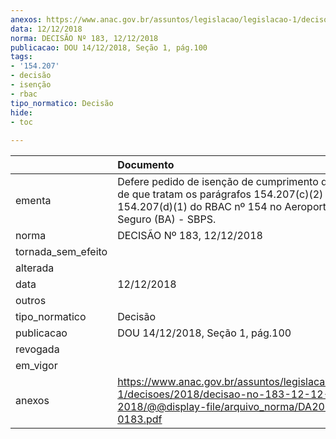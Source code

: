 ```yaml
---
anexos: https://www.anac.gov.br/assuntos/legislacao/legislacao-1/decisoes/2018/decisao-no-183-12-12-2018/@@display-file/arquivo_norma/DA2018-0183.pdf
data: 12/12/2018
norma: DECISÃO Nº 183, 12/12/2018
publicacao: DOU 14/12/2018, Seção 1, pág.100
tags:
- '154.207'
- decisão
- isenção
- rbac
tipo_normatico: Decisão
hide: 
- toc 
 
---
```


|                    | Documento                                                                                                                                                                 |
|:-------------------|:--------------------------------------------------------------------------------------------------------------------------------------------------------------------------|
| ementa             | Defere pedido de isenção de cumprimento dos requisitos de que tratam os parágrafos 154.207(c)(2) e 154.207(d)(1) do RBAC nº 154 no Aeroporto de Porto Seguro (BA) - SBPS. |
| norma              | DECISÃO Nº 183, 12/12/2018                                                                                                                                                |
| tornada_sem_efeito |                                                                                                                                                                           |
| alterada           |                                                                                                                                                                           |
| data               | 12/12/2018                                                                                                                                                                |
| outros             |                                                                                                                                                                           |
| tipo_normatico     | Decisão                                                                                                                                                                   |
| publicacao         | DOU 14/12/2018, Seção 1, pág.100                                                                                                                                          |
| revogada           |                                                                                                                                                                           |
| em_vigor           |                                                                                                                                                                           |
| anexos             | https://www.anac.gov.br/assuntos/legislacao/legislacao-1/decisoes/2018/decisao-no-183-12-12-2018/@@display-file/arquivo_norma/DA2018-0183.pdf                             |